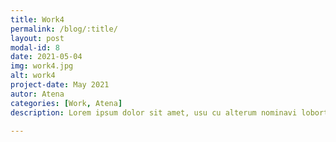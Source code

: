 ```yaml
---
title: Work4
permalink: /blog/:title/
layout: post
modal-id: 8
date: 2021-05-04
img: work4.jpg
alt: work4
project-date: May 2021
autor: Atena
categories: [Work, Atena]
description: Lorem ipsum dolor sit amet, usu cu alterum nominavi lobortis. At duo novum diceret. Tantas apeirian vix et, usu sanctus postulant inciderint ut, populo diceret necessitatibus in vim. Cu eum dicam feugiat noluisse.

---
```

